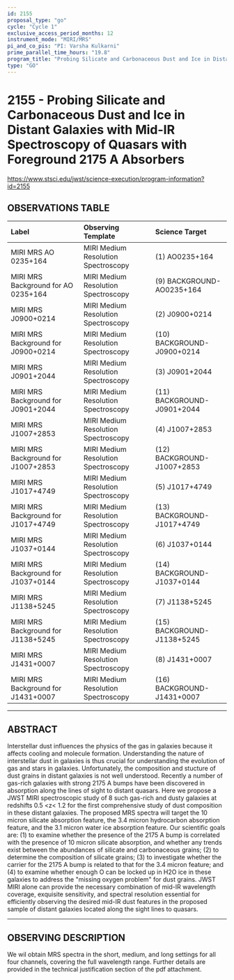 ```yaml
---
id: 2155
proposal_type: "go"
cycle: "Cycle 1"
exclusive_access_period_months: 12
instrument_mode: "MIRI/MRS"
pi_and_co_pis: "PI: Varsha Kulkarni"
prime_parallel_time_hours: "19.8"
program_title: "Probing Silicate and Carbonaceous Dust and Ice in Distant Galaxies with Mid-IR Spectroscopy of Quasars with Foreground 2175 A Absorbers"
type: "GO"
---
```

# 2155 - Probing Silicate and Carbonaceous Dust and Ice in Distant Galaxies with Mid-IR Spectroscopy of Quasars with Foreground 2175 A Absorbers
https://www.stsci.edu/jwst/science-execution/program-information?id=2155
## OBSERVATIONS TABLE
| Label                                   | Observing Template                  | Science Target               |
| :-------------------------------------- | :---------------------------------- | :--------------------------- |
| MIRI MRS AO 0235+164                    | MIRI Medium Resolution Spectroscopy | (1) AO0235+164               |
| MIRI MRS Background for AO 0235+164     | MIRI Medium Resolution Spectroscopy | (9) BACKGROUND-AO0235+164    |
| MIRI MRS J0900+0214                     | MIRI Medium Resolution Spectroscopy | (2) J0900+0214               |
| MIRI MRS Background for J0900+0214      | MIRI Medium Resolution Spectroscopy | (10) BACKGROUND-J0900+0214   |
| MIRI MRS J0901+2044                     | MIRI Medium Resolution Spectroscopy | (3) J0901+2044               |
| MIRI MRS Background for J0901+2044      | MIRI Medium Resolution Spectroscopy | (11) BACKGROUND-J0901+2044   |
| MIRI MRS J1007+2853                     | MIRI Medium Resolution Spectroscopy | (4) J1007+2853               |
| MIRI MRS Background for J1007+2853      | MIRI Medium Resolution Spectroscopy | (12) BACKGROUND-J1007+2853   |
| MIRI MRS J1017+4749                     | MIRI Medium Resolution Spectroscopy | (5) J1017+4749               |
| MIRI MRS Background for J1017+4749      | MIRI Medium Resolution Spectroscopy | (13) BACKGROUND-J1017+4749   |
| MIRI MRS J1037+0144                     | MIRI Medium Resolution Spectroscopy | (6) J1037+0144               |
| MIRI MRS Background for J1037+0144      | MIRI Medium Resolution Spectroscopy | (14) BACKGROUND-J1037+0144   |
| MIRI MRS J1138+5245                     | MIRI Medium Resolution Spectroscopy | (7) J1138+5245               |
| MIRI MRS Background for J1138+5245      | MIRI Medium Resolution Spectroscopy | (15) BACKGROUND-J1138+5245   |
| MIRI MRS J1431+0007                     | MIRI Medium Resolution Spectroscopy | (8) J1431+0007               |
| MIRI MRS Background for J1431+0007      | MIRI Medium Resolution Spectroscopy | (16) BACKGROUND-J1431+0007   |

---

## ABSTRACT

Interstellar dust influences the physics of the gas in galaxies because it affects cooling and molecule formation. Understanding the nature of interstellar dust in galaxies is thus crucial for understanding the evolution of gas and stars in galaxies. Unfortunately, the composition and stucture of dust grains in distant galaxies is not well understood. Recently a number of gas-rich galaxies with strong 2175 A bumps have been discovered in absorption along the lines of sight to distant quasars. Here we propose a JWST MIRI spectroscopic study of 8 such gas-rich and dusty galaxies at redshifts 0.5 <z< 1.2 for the first comprehensive study of dust composition in these distant galaxies. The proposed MRS spectra will target the 10 micron silicate absorption feature, the 3.4 micron hydrocarbon absorption feature, and the 3.1 micron water ice absorption feature. Our scientific goals are: (1) to examine whether the presence of the 2175 A bump is correlated with the presence of 10 micron silicate absorption, and whether any trends exist between the abundances of silicate and carbonaceous grains; (2) to determine the composition of silicate grains; (3) to investigate whether the carrier for the 2175 A bump is related to that for the 3.4 micron feature; and (4) to examine whether enough O can be locked up in H2O ice in these galaxies to address the "missing oxygen problem" for dust grains. JWST MIRI alone can provide the necessary combination of mid-IR wavelength coverage, exquisite sensitivity, and spectral resolution essential for efficiently observing the desired mid-IR dust features in the proposed sample of distant galaxies located along the sight lines to quasars.

---

## OBSERVING DESCRIPTION

We wil obtain MRS spectra in the short, medium, and long settings for all four channels, covering the full wavelength range. Further details are provided in the technical justification section of the pdf attachment.